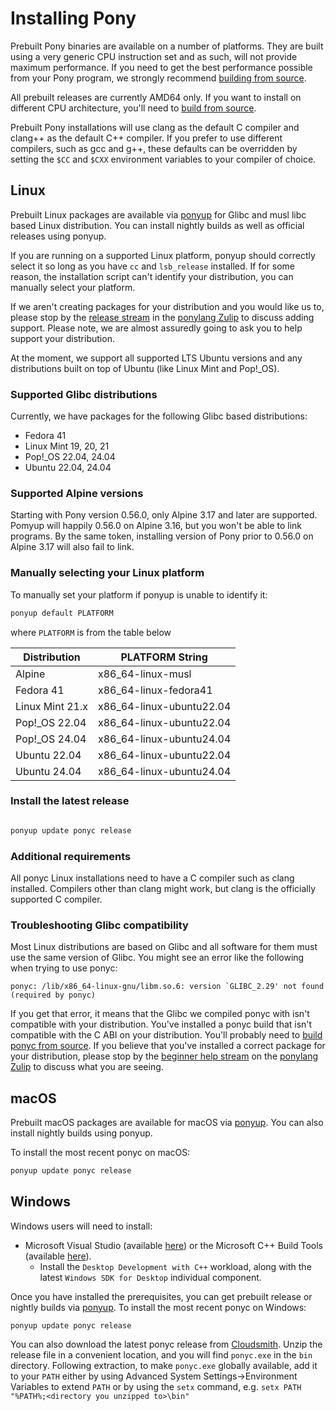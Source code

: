 # Installing Pony

Prebuilt Pony binaries are available on a number of platforms. They are built using a very generic CPU instruction set and as such, will not provide maximum performance. If you need to get the best performance possible from your Pony program, we strongly recommend [building from source](BUILD.md).

All prebuilt releases are currently AMD64 only. If you want to install on different CPU architecture, you'll need to [build from source](BUILD.md).

Prebuilt Pony installations will use clang as the default C compiler and clang++ as the default C++ compiler. If you prefer to use different compilers, such as gcc and g++, these defaults can be overridden by setting the `$CC` and `$CXX` environment variables to your compiler of choice.

## Linux

Prebuilt Linux packages are available via [ponyup](https://github.com/ponylang/ponyup) for Glibc and musl libc based Linux distribution. You can install nightly builds as well as official releases using ponyup.

If you are running on a supported Linux platform, ponyup should correctly select it so long as you have `cc` and `lsb_release` installed. If for some reason, the installation script can't identify your distribution, you can manually select your platform.

If we aren't creating packages for your distribution and you would like us to, please stop by the [release stream](https://ponylang.zulipchat.com/#narrow/stream/190364-release) in the [ponylang Zulip](https://ponylang.zulipchat.com) to discuss adding support. Please note, we are almost assuredly going to ask you to help support your distribution.

At the moment, we support all supported LTS Ubuntu versions and any distributions built on top of Ubuntu (like Linux Mint and Pop!_OS).

### Supported Glibc distributions

Currently, we have packages for the following Glibc based distributions:

- Fedora 41
- Linux Mint 19, 20, 21
- Pop!_OS 22.04, 24.04
- Ubuntu 22.04, 24.04

### Supported Alpine versions

Starting with Pony version 0.56.0, only Alpine 3.17 and later are supported. Pomyup will happily 0.56.0 on Alpine 3.16, but you won't be able to link programs. By the same token, installing version of Pony prior to 0.56.0 on Alpine 3.17 will also fail to link.

### Manually selecting your Linux platform

To manually set your platform if ponyup is unable to identify it:

```bash
ponyup default PLATFORM
```

where `PLATFORM` is from the table below

Distribution | PLATFORM String
--- | ---
Alpine | x86_64-linux-musl
Fedora 41 | x86_64-linux-fedora41
Linux Mint 21.x | x86_64-linux-ubuntu22.04
Pop!_OS 22.04 | x86_64-linux-ubuntu22.04
Pop!_OS 24.04 | x86_64-linux-ubuntu24.04
Ubuntu 22.04 | x86_64-linux-ubuntu22.04
Ubuntu 24.04 | x86_64-linux-ubuntu24.04

### Install the latest release

```bash

ponyup update ponyc release
```

### Additional requirements

All ponyc Linux installations need to have a C compiler such as clang installed. Compilers other than clang might work, but clang is the officially supported C compiler.

### Troubleshooting Glibc compatibility

Most Linux distributions are based on Glibc and all software for them must use the same version of Glibc. You might see an error like the following when trying to use ponyc:

```console
ponyc: /lib/x86_64-linux-gnu/libm.so.6: version `GLIBC_2.29' not found (required by ponyc)
```

If you get that error, it means that the Glibc we compiled ponyc with isn't compatible with your distribution. You've installed a ponyc build that isn't compatible with the C ABI on your distribution. You'll probably need to [build ponyc from source](BUILD.md). If you believe that you've installed a correct package for your distribution, please stop by the [beginner help stream](https://ponylang.zulipchat.com/#narrow/stream/189985-beginner-help) on the [ponylang Zulip](https://ponylang.zulipchat.com) to discuss what you are seeing.

## macOS

Prebuilt macOS packages are available for macOS via [ponyup](https://github.com/ponylang/ponyup). You can also install nightly builds using ponyup.

To install the most recent ponyc on macOS:

```bash
ponyup update ponyc release
```

## Windows

Windows users will need to install:

- Microsoft Visual Studio (available [here](https://www.visualstudio.com/vs/community/)) or the Microsoft C++ Build Tools (available [here](https://visualstudio.microsoft.com/visual-cpp-build-tools/)).
  - Install the `Desktop Development with C++` workload, along with the latest `Windows SDK for Desktop` individual component.

Once you have installed the prerequisites, you can get prebuilt release or nightly builds via [ponyup](https://github.com/ponylang/ponyup).  To install the most recent ponyc on Windows:

```pwsh
ponyup update ponyc release
```

You can also download the latest ponyc release from [Cloudsmith](https://dl.cloudsmith.io/public/ponylang/releases/raw/versions/latest/ponyc-x86-64-pc-windows-msvc.zip). Unzip the release file in a convenient location, and you will find `ponyc.exe` in the `bin` directory. Following extraction, to make `ponyc.exe` globally available, add it to your `PATH` either by using Advanced System Settings->Environment Variables to extend `PATH` or by using the `setx` command, e.g. `setx PATH "%PATH%;<directory you unzipped to>\bin"`
